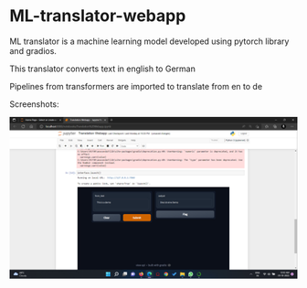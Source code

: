 # ML-translator-webapp

ML translator is a machine learning model developed using pytorch library and gradios.

This translator converts text in english to German 

Pipelines from transformers are imported to translate from en to de 

Screenshots:

![](Translator.png)
